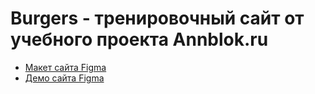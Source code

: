 # Burgers - тренировочный сайт от учебного проекта Annblok.ru

- [Макет сайта Figma](<https://www.figma.com/file/qDzhofcQh3KMj4zB983fGt/Burgers-Menu-Responsive-(Copy)?node-id=0%3A99>)
- [Демо сайта Figma](https://sanchaia.github.io/Module01-Burger/index.html)
